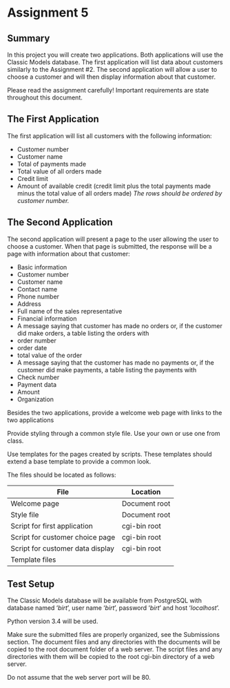 Assignment 5
============
Summary
-------

In this project you will create two applications. Both applications will use the Classic Models database. The first application will list data about customers similarly to the Assignment #2. The second application will allow a user to choose a customer and will then display information about that customer.

Please read the assignment carefully! Important requirements are state throughout this document.

The First Application
---------------------

The first application will list all customers with the following information:
>>
- Customer number
- Customer name
- Total of payments made
- Total value of all orders made
- Credit limit
- Amount of available credit (credit limit plus the total payments made minus the total value of all orders made)
_The rows should be ordered by customer number._

The Second Application
----------------------

The second application will present a page to the user allowing the user to choose a customer. When that page is submitted, the response will be a page with information about that customer:
>>
- Basic information
- Customer number
- Customer name
- Contact name
- Phone number
- Address
- Full name of the sales representative
- Financial information
- A message saying that customer has made no orders or, if the customer did make orders, a table listing the orders with
- order number
- order date
- total value of the order
- A message saying that the customer has made no payments or, if the customer did make payments, a table listing the payments with
- Check number
- Payment data
- Amount
- Organization

Besides the two applications, provide a welcome web page with links to the two applications

Provide styling through a common style file. Use your own or use one from class.

Use templates for the pages created by scripts. These templates should extend a base template to provide a common look.

The files should be located as follows:

| File                             | Location      |
|----------------------------------|---------------|
| Welcome page                     | Document root |
| Style file                       | Document root |
| Script for first application     | cgi-bin root  |
| Script for customer choice page  | cgi-bin root  |
| Script for customer data display | cgi-bin root  |
| Template files                   |               |

Test Setup
----------

The Classic Models database will be available from PostgreSQL with database named ‘_birt_’, user name ‘_birt_’, password ‘_birt_’ and host ‘_localhost_’.

Python version 3.4 will be used.

Make sure the submitted files are properly organized, see the Submissions section. The document files and any directories with the documents will be copied to the root document folder of a web server. The script files and any directories with them will be copied to the root cgi-bin directory of a web server.

Do not assume that the web server port will be 80.

